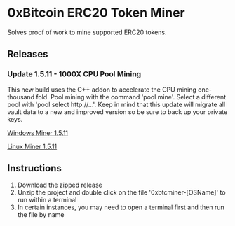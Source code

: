 
# 0xBitcoin ERC20 Token Miner

Solves proof of work to mine supported ERC20 tokens.



## Releases

### Update 1.5.11 - 1000X CPU Pool Mining

This new build uses the C++ addon to accelerate the CPU mining one-thousand fold.  Pool mining with the command 'pool mine'.  Select a different pool with 'pool select http://...'.  Keep in mind that this update will migrate all vault data to a new and improved version so be sure to back up your private keys.

[Windows Miner 1.5.11](https://github.com/0xbitcoin/0xbitcoin-miner/raw/master/dist/0xbtcminer-win.zip)

[Linux Miner 1.5.11](https://github.com/0xbitcoin/0xbitcoin-miner/raw/master/dist/0xbtcminer-linux.zip)


## Instructions

1. Download the zipped release
2. Unzip the project and double click on the file '0xbtcminer-[OSName]' to run within a terminal
3. In certain instances, you may need to open a terminal first and then run the file by name
